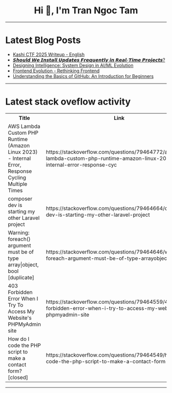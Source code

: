 <h1 align="center">Hi 👋, I'm Tran Ngoc Tam</h1>

---

# Latest Blog Posts 
<!-- BLOG-POST-LIST:START -->
- [Kashi CTF 2025 Writeup - English](https://dev.to/hitter/kashi-ctf-2025-writeup-english-2l8a)
- [𝙎𝙝𝙤𝙪𝙡𝙙 𝙒𝙚 𝙄𝙣𝙨𝙩𝙖𝙡𝙡 𝙐𝙥𝙙𝙖𝙩𝙚𝙨 𝙁𝙧𝙚𝙦𝙪𝙚𝙣𝙩𝙡𝙮 𝙞𝙣 𝙍𝙚𝙖𝙡-𝙏𝙞𝙢𝙚 𝙋𝙧𝙤𝙟𝙚𝙘𝙩𝙨?](https://dev.to/supraja_tangella_b7f0738e/--2jpj)
- [Designing Intelligence: System Design in AI/ML Evolution](https://dev.to/balagmadhu/designing-intelligence-system-design-in-aiml-evolution-28a9)
- [Frontend Evolution - Rethinking Frontend](https://dev.to/adalbertuschris/frontend-evolution-rethinking-frontend-4iha)
- [Understanding the Basics of GitHub: An Introduction for Beginners](https://dev.to/theuzomavictor/understanding-the-basics-of-github-an-introduction-for-beginners-4iee)
<!-- BLOG-POST-LIST:END -->

---

# Latest stack oveflow activity
<table>
  <tr><th>Title</th><th>Link</th></tr>
  <!-- STACKOVERFLOW:START --><tr><td>AWS Lambda Custom PHP Runtime &lpar;Amazon Linux 2023&rpar; - Internal Error, Response Cycling Multiple Times</td><td>https://stackoverflow.com/questions/79464772/aws-lambda-custom-php-runtime-amazon-linux-2023-internal-error-response-cyc</td></tr><tr><td>composer dev is starting my other Laravel project</td><td>https://stackoverflow.com/questions/79464664/composer-dev-is-starting-my-other-laravel-project</td></tr><tr><td>Warning: foreach&lpar;&rpar; argument must be of type array|object, bool [duplicate]</td><td>https://stackoverflow.com/questions/79464646/warning-foreach-argument-must-be-of-type-arrayobject-bool</td></tr><tr><td>403 Forbidden Error When I Try To Access My Website&#39;s PHPMyAdmin site</td><td>https://stackoverflow.com/questions/79464559/403-forbidden-error-when-i-try-to-access-my-websites-phpmyadmin-site</td></tr><tr><td>How do I code the PHP script to make a contact form? [closed]</td><td>https://stackoverflow.com/questions/79464549/how-do-i-code-the-php-script-to-make-a-contact-form</td></tr><!-- STACKOVERFLOW:END -->
</table>

---


